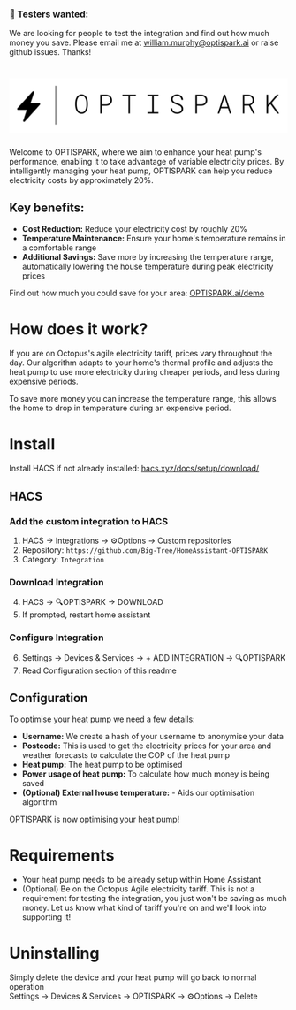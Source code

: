 ### 🚀 Testers wanted:
We are looking for people to test the integration and find out how much money you save.  Please email me at william.murphy@optispark.ai or raise github issues.  Thanks!

# ![logo](https://github.com/Big-Tree/HomeAssistant-OptiSpark/blob/main/logo.png)

Welcome to OPTISPARK, where we aim to enhance your heat pump's performance, enabling it to take advantage of variable electricity prices. By intelligently managing your heat pump, OPTISPARK can help you reduce electricity costs by approximately 20%.



## Key benefits:
- **Cost Reduction:** Reduce your electricity cost by roughly 20%
- **Temperature Maintenance:** Ensure your home's temperature remains in a comfortable range
- **Additional Savings:** Save more by increasing the temperature range, automatically lowering the house temperature during peak electricity prices

Find out how much you could save for your area: [OPTISPARK.ai/demo](https://optispark.ai/demo/)

# How does it work?
If you are on Octopus's agile electricity tariff, prices vary throughout the day.  Our algorithm adapts to your home's thermal profile and adjusts the heat pump to use more electricity during cheaper periods, and less during expensive periods.

To save more money you can increase the temperature range, this allows the home to drop in temperature during an expensive period.

# Install
Install HACS if not already installed: [hacs.xyz/docs/setup/download/](https://hacs.xyz/docs/setup/download/)
## HACS
### Add the custom integration to HACS

1. HACS -> Integrations -> ⚙️Options -> Custom repositories
2. Repository: `https://github.com/Big-Tree/HomeAssistant-OPTISPARK`
3. Category: `Integration`

### Download Integration

4. HACS -> 🔍OPTISPARK -> DOWNLOAD
5. If prompted, restart home assistant

### Configure Integration

6. Settings -> Devices & Services -> + ADD INTEGRATION -> 🔍OPTISPARK
7. Read Configuration section of this readme

## Configuration
To optimise your heat pump we need a few details:

- **Username:**  We create a hash of your username to anonymise your data
- **Postcode:** This is used to get the electricity prices for your area and weather forecasts to calculate the COP of the heat pump
- **Heat pump:** The heat pump to be optimised
- **Power usage of heat pump:** To calculate how much money is being saved
- **(Optional) External house temperature:** - Aids our optimisation algorithm

OPTISPARK is now optimising your heat pump!

# Requirements

- Your heat pump needs to be already setup within Home Assistant
- (Optional) Be on the Octopus Agile electricity tariff.  This is not a requirement for testing the integration, you just won't be saving as much money.  Let us know what kind of tariff you're on and we'll look into supporting it!

# Uninstalling

Simply delete the device and your heat pump will go back to normal operation\
Settings -> Devices & Services -> OPTISPARK -> ⚙️Options -> Delete

